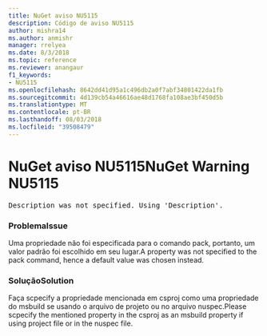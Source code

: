```yaml
---
title: NuGet aviso NU5115
description: Código de aviso NU5115
author: mishra14
ms.author: anmishr
manager: rrelyea
ms.date: 8/3/2018
ms.topic: reference
ms.reviewer: anangaur
f1_keywords:
- NU5115
ms.openlocfilehash: 8642dd41d95a1c496db2a0f7abf34801422da1fb
ms.sourcegitcommit: 4d139cb54a46616ae48d1768fa108ae3bf450d5b
ms.translationtype: MT
ms.contentlocale: pt-BR
ms.lasthandoff: 08/03/2018
ms.locfileid: "39508479"
---
```

# <a name="nuget-warning-nu5115"></a><span data-ttu-id="6a8ee-103">NuGet aviso NU5115</span><span class="sxs-lookup"><span data-stu-id="6a8ee-103">NuGet Warning NU5115</span></span>
<pre>Description was not specified. Using 'Description'.</pre>

### <a name="issue"></a><span data-ttu-id="6a8ee-104">Problema</span><span class="sxs-lookup"><span data-stu-id="6a8ee-104">Issue</span></span>

<span data-ttu-id="6a8ee-105">Uma propriedade não foi especificada para o comando pack, portanto, um valor padrão foi escolhido em seu lugar.</span><span class="sxs-lookup"><span data-stu-id="6a8ee-105">A property was not specified to the pack command, hence a default value was chosen instead.</span></span>


### <a name="solution"></a><span data-ttu-id="6a8ee-106">Solução</span><span class="sxs-lookup"><span data-stu-id="6a8ee-106">Solution</span></span>

<span data-ttu-id="6a8ee-107">Faça scpecify a propriedade mencionada em csproj como uma propriedade do msbuild se usando o arquivo de projeto ou no arquivo nuspec.</span><span class="sxs-lookup"><span data-stu-id="6a8ee-107">Please scpecify the mentioned property in the csproj as an msbuild property if using project file or in the nuspec file.</span></span>

